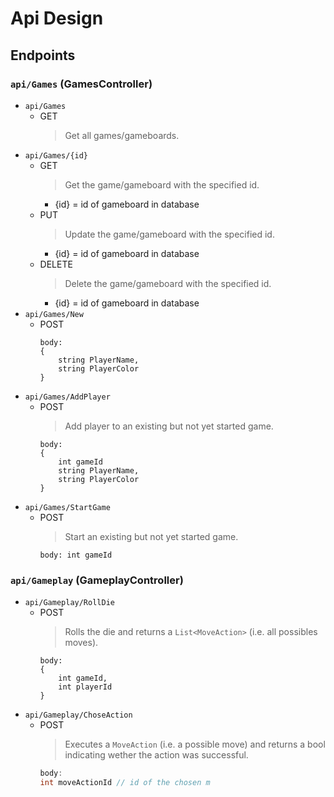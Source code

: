 # Api Design

## Endpoints

### `api/Games` (GamesController)

- `api/Games`
    - GET
        > Get all games/gameboards.
- `api/Games/{id}`
    - GET
        > Get the game/gameboard with the specified id.
        - {id} = id of gameboard in database
    - PUT
        > Update the game/gameboard with the specified id.
        - {id} = id of gameboard in database
    - DELETE
        > Delete the game/gameboard with the specified id.
        - {id} = id of gameboard in database
- `api/Games/New`
    - POST
        ```
        body:
        {
            string PlayerName,
            string PlayerColor
        }
        ```
- `api/Games/AddPlayer`
    - POST
        > Add player to an existing but not yet started game.
        ```
        body:
        {
            int gameId
            string PlayerName,
            string PlayerColor
        }
        ```
- `api/Games/StartGame`
    - POST
        > Start an existing but not yet started game.
        ```
        body: int gameId
        ```

### `api/Gameplay` (GameplayController)
- `api/Gameplay/RollDie`
    - POST
        > Rolls the die and returns a `List<MoveAction>` (i.e. all possibles moves).
        ```
        body:
        {
            int gameId,
            int playerId
        }
        ```
- `api/Gameplay/ChoseAction`
    - POST
        > Executes a `MoveAction` (i.e. a possible move) and returns a bool indicating wether the action was successful.
        ```csharp
        body:
        int moveActionId // id of the chosen m
        ```
